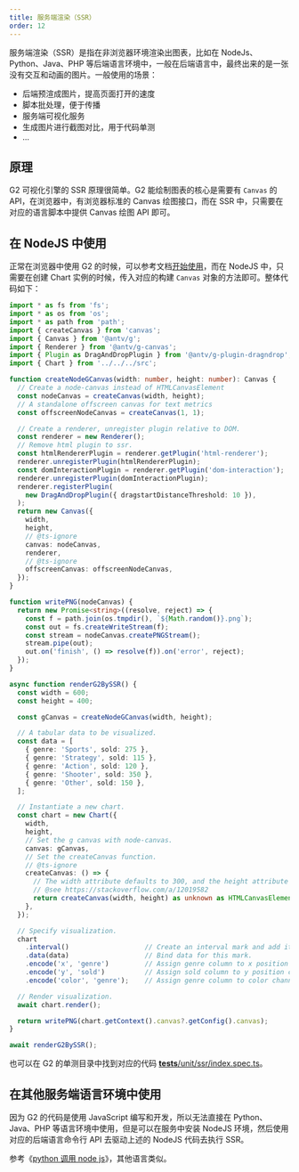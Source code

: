 ```yaml
---
title: 服务端渲染（SSR）
order: 12
---
```


服务端渲染（SSR）是指在非浏览器环境渲染出图表，比如在 NodeJs、Python、Java、PHP 等后端语言环境中，一般在后端语言中，最终出来的是一张没有交互和动画的图片。一般使用的场景：

- 后端预渲成图片，提高页面打开的速度
- 脚本批处理，便于传播
- 服务端可视化服务
- 生成图片进行截图对比，用于代码单测
- ...


## 原理

G2 可视化引擎的 SSR 原理很简单。G2 能绘制图表的核心是需要有 `Canvas` 的 API，在浏览器中，有浏览器标准的 Canvas 绘图接口，而在 SSR 中，只需要在对应的语言脚本中提供 Canvas 绘图 API 即可。


## 在 NodeJS 中使用

正常在浏览器中使用 G2 的时候，可以参考文档[开始使用](/manual/introduction/getting-started)，而在 NodeJS 中，只需要在创建 Chart 实例的时候，传入对应的构建 `Canvas` 对象的方法即可。整体代码如下：

```ts
import * as fs from 'fs';
import * as os from 'os';
import * as path from 'path';
import { createCanvas } from 'canvas';
import { Canvas } from '@antv/g';
import { Renderer } from '@antv/g-canvas';
import { Plugin as DragAndDropPlugin } from '@antv/g-plugin-dragndrop';
import { Chart } from '../../../src';

function createNodeGCanvas(width: number, height: number): Canvas {
  // Create a node-canvas instead of HTMLCanvasElement
  const nodeCanvas = createCanvas(width, height);
  // A standalone offscreen canvas for text metrics
  const offscreenNodeCanvas = createCanvas(1, 1);

  // Create a renderer, unregister plugin relative to DOM.
  const renderer = new Renderer();
  // Remove html plugin to ssr.
  const htmlRendererPlugin = renderer.getPlugin('html-renderer');
  renderer.unregisterPlugin(htmlRendererPlugin);
  const domInteractionPlugin = renderer.getPlugin('dom-interaction');
  renderer.unregisterPlugin(domInteractionPlugin);
  renderer.registerPlugin(
    new DragAndDropPlugin({ dragstartDistanceThreshold: 10 }),
  );
  return new Canvas({
    width,
    height,
    // @ts-ignore
    canvas: nodeCanvas,
    renderer,
    // @ts-ignore
    offscreenCanvas: offscreenNodeCanvas,
  });
}

function writePNG(nodeCanvas) {
  return new Promise<string>((resolve, reject) => {
    const f = path.join(os.tmpdir(), `${Math.random()}.png`);
    const out = fs.createWriteStream(f);
    const stream = nodeCanvas.createPNGStream();
    stream.pipe(out);
    out.on('finish', () => resolve(f)).on('error', reject);
  });
}

async function renderG2BySSR() {
  const width = 600;
  const height = 400;

  const gCanvas = createNodeGCanvas(width, height);

  // A tabular data to be visualized.
  const data = [
    { genre: 'Sports', sold: 275 },
    { genre: 'Strategy', sold: 115 },
    { genre: 'Action', sold: 120 },
    { genre: 'Shooter', sold: 350 },
    { genre: 'Other', sold: 150 },
  ];

  // Instantiate a new chart.
  const chart = new Chart({
    width,
    height,
    // Set the g canvas with node-canvas.
    canvas: gCanvas,
    // Set the createCanvas function.
    // @ts-ignore
    createCanvas: () => {
      // The width attribute defaults to 300, and the height attribute defaults to 150.
      // @see https://stackoverflow.com/a/12019582
      return createCanvas(width, height) as unknown as HTMLCanvasElement;
    },
  });

  // Specify visualization.
  chart
    .interval()                   // Create an interval mark and add it to the chart.
    .data(data)                   // Bind data for this mark.
    .encode('x', 'genre')         // Assign genre column to x position channel.
    .encode('y', 'sold')          // Assign sold column to y position channel.
    .encode('color', 'genre');    // Assign genre column to color channel.

  // Render visualization.
  await chart.render();

  return writePNG(chart.getContext().canvas?.getConfig().canvas);
}

await renderG2BySSR();
```

也可以在 G2 的单测目录中找到对应的代码 [__tests__/unit/ssr/index.spec.ts](https://github.com/antvis/G2/tree/v5/__tests__/unit/ssr/index.spec.ts)。


## 在其他服务端语言环境中使用

因为 G2 的代码是使用 JavaScript 编写和开发，所以无法直接在 Python、Java、PHP 等语言环境中使用，但是可以在服务中安装 NodeJS 环境，然后使用对应的后端语言命令行 API 去驱动上述的 NodeJS 代码去执行 SSR。

参考《[python 调用 node js](https://juejin.cn/s/python%20%E8%B0%83%E7%94%A8%20node%20js)》，其他语言类似。
